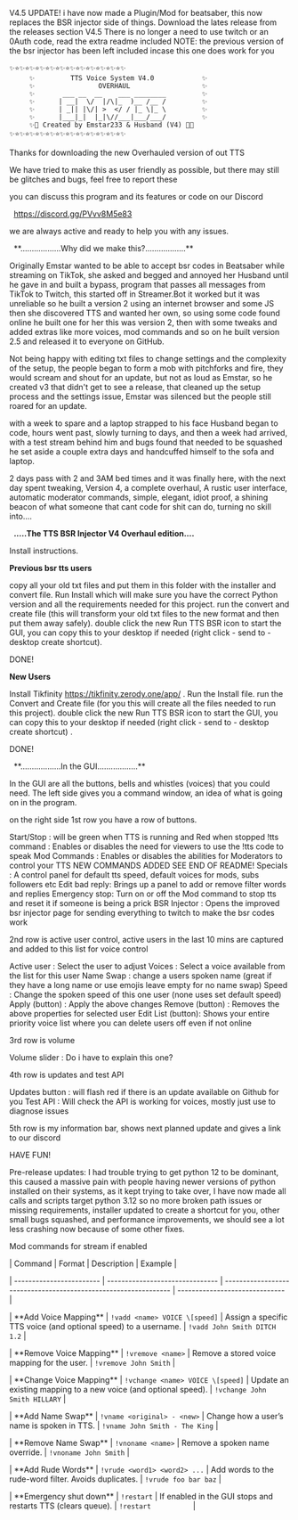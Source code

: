 V4.5 UPDATE!
i have now made a Plugin/Mod for beatsaber, this now replaces the BSR injector side of things.
Download the lates release from the releases section V4.5
There is no longer a need to use twitch or an 0Auth code, read the extra readme included
NOTE: the previous version of the bsr injector has been left included incase this one does work for you

```
✨⭐✨⭐✨⭐✨⭐✨⭐✨⭐✨⭐✨⭐✨⭐✨⭐✨⭐✨
     ✨         TTS Voice System V4.0            ✨
     ✨                OVERHAUL                  ✨
     ✨       ___ __  __    ___ ________         ✨
     ✨      | __|  \/  |/\|_  )__ /__ /         ✨
     ✨      | _|| |\/| >  </ / |_ \|_ \         ✨
     ✨      |___|_|  |_|\//___|___/___/         ✨
     ✨💫 Created by Emstar233 & Husband (V4) 💫✨
✨⭐✨⭐✨⭐✨⭐✨⭐✨⭐✨⭐✨⭐✨⭐✨⭐✨⭐✨
```  


Thanks for downloading the new Overhauled version of out TTS



We have tried to make this as user friendly as possible,
but there may still be glitches and bugs, feel free to report these

you can discuss this program and its features or code on our Discord

               https://discord.gg/PVvv8M5e83



we are always active and ready to help you with any issues.

             \*\*..................Why did we make this?...............…\*\*





Originally Emstar wanted to be able to accept bsr codes in Beatsaber while streaming on TikTok,
she asked and begged and annoyed her Husband until he gave in and built a bypass,
program that passes all messages from TikTok to Twitch, this started off in Streamer.Bot
it worked but it was unreliable so he built a version 2 using an internet browser and some JS
then she discovered TTS and wanted her own, so using some code found online he built one for her
this was version 2, then with some tweaks and added extras like more voices, mod commands and so on
he built version 2.5 and released it to everyone on GitHub.

Not being happy with editing txt files to change settings and the complexity of the setup,
the people began to form a mob with pitchforks and fire, they would scream and shout for an update,
but not as loud as Emstar, so he created v3 that didn't get to see a release, that cleaned up the
setup process and the settings issue, Emstar was silenced but the people still roared for an update.

with a week to spare and a laptop strapped to his face Husband began to code, hours went past,
slowly turning to days, and then a week had arrived, with a test stream behind him and bugs
found that needed to be squashed he set aside a couple extra days and
handcuffed himself to the sofa and laptop.



2 days pass with 2 and 3AM bed times and it was finally here, with the next day spent tweaking,
Version 4, a complete overhaul, A rustic user interface, automatic moderator commands, simple,
elegant, idiot proof, a shining beacon of what someone that cant code for shit can do, turning no skill into....


                  **.....The TTS BSR Injector V4 Overhaul edition....**

Install instructions.

**Previous bsr tts users**

copy all your old txt files and put them in this folder with the installer and convert file.
Run Install which will make sure you have the correct Python version and all the requirements needed for this project.
run the convert and create file (this will transform your old txt files to the new format and then put them away safely).
double click the new Run TTS BSR icon to start the GUI, you can copy this to your desktop if needed (right click - send to - desktop create shortcut).

DONE!


**New Users**

Install Tikfinity https://tikfinity.zerody.one/app/ .
Run the Install file.
run the Convert and Create file (for you this will create all the files needed to run this project).
double click the new Run TTS BSR icon to start the GUI, you can copy this to your desktop if needed (right click - send to - desktop create shortcut) .

DONE!

                    \*\*..................In the GUI...............…\*\*



In the GUI are all the buttons, bells and whistles (voices) that you could need.
The left side gives you a command window, an idea of what is going on in the program.

on the right side 1st row you have a row of buttons.

Start/Stop    : will be green when TTS is running and Red when stopped
!tts command  : Enables or disables the need for viewers to use the !tts code to speak
Mod Commands  : Enables or disables the abilities for Moderators to control your TTS NEW COMMANDS ADDED SEE END OF README!
Specials      : A control panel for default tts speed, default voices for mods, subs followers etc
Edit bad reply: Brings up a panel to add or remove filter words and replies
Emergency stop: Turn on or off the Mod command to stop tts and reset it if someone is being a prick
BSR Injector  : Opens the improved bsr injector page for sending everything to twitch to make the bsr codes work

2nd row is active user control, active users in the last 10 mins are captured and added to this list for voice control

Active user       : Select the user to adjust
Voices            : Select a voice available from the list for this user
Name Swap         : change a users spoken name (great if they have a long name or use emojis leave empty for no name swap)
Speed             : Change the spoken speed of this one user (none uses set default speed)
Apply (button)    : Apply the above changes
Remove (button)   : Removes the above properties for selected user
Edit List (button): Shows your entire priority voice list where you can delete users off even if not online

3rd row is volume

Volume slider     : Do i have to explain this one?

4th row is updates and test API

Updates button    : will flash red if there is an update available on Github for you
Test API          : Will check the API is working for voices, mostly just use to diagnose issues

5th row is my information bar, shows next planned update and gives a link to our discord

HAVE FUN!



Pre-release updates: I had trouble trying to get python 12 to be dominant, this caused a massive pain with people having newer versions of python installed on their systems, as it kept trying to take over, I have now made all calls and scripts target python 3.12 so no more broken path issues or missing requirements, installer updated to create a shortcut for you, other small bugs squashed, and performance improvements, we should see a lot less crashing now because of some other fixes.



Mod commands for stream if enabled



| Command                  | Format                          | Description                                                     | Example                        |

| ------------------------ | ------------------------------- | --------------------------------------------------------------- | ------------------------------ |

| \*\*Add Voice Mapping\*\*    | `!vadd <name> VOICE \[speed]`    | Assign a specific TTS voice (and optional speed) to a username. | `!vadd John Smith DITCH 1.2`   |

| \*\*Remove Voice Mapping\*\* | `!vremove <name>`               | Remove a stored voice mapping for the user.                     | `!vremove John Smith`          |

| \*\*Change Voice Mapping\*\* | `!vchange <name> VOICE \[speed]` | Update an existing mapping to a new voice (and optional speed). | `!vchange John Smith HILLARY`  |

| \*\*Add Name Swap\*\*        | `!vname <original> - <new>`     | Change how a user’s name is spoken in TTS.                      | `!vname John Smith - The King` |

| \*\*Remove Name Swap\*\*     | `!vnoname <name>`               | Remove a spoken name override.                                  | `!vnoname John Smith`          |

| \*\*Add Rude Words\*\*       | `!vrude <word1> <word2> ...`    | Add words to the rude-word filter. Avoids duplicates.           | `!vrude foo bar baz`           |

| \*\*Emergency shut down\*\*  | `!restart`                      | If enabled in the GUI stops and restarts TTS (clears queue).    | `!restart          `           |




